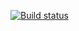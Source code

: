 [![Build status](https://ci.appveyor.com/api/projects/status/fj7q5cenkjrd3afg?svg=true)](https://ci.appveyor.com/project/ivan89898/selen)

